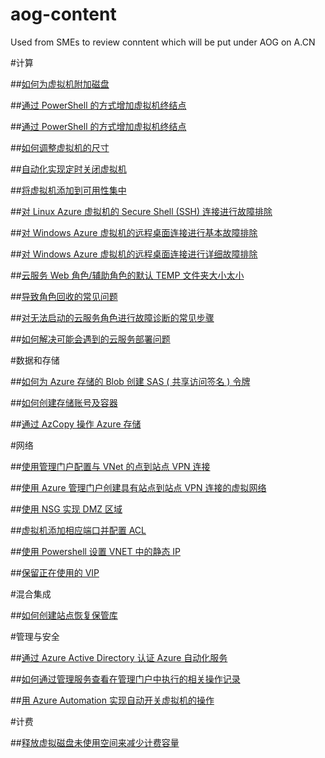 # aog-content
Used from SMEs to review conntent which will be put under AOG on A.CN


#计算

##[如何为虚拟机附加磁盘](./articles/aog-virtual-machines-attach-vhd.md)

##[通过 PowerShell 的方式增加虚拟机终结点](./articles/aog-virtual-machines-ps-add-endpoint.md)


##[通过 PowerShell 的方式增加虚拟机终结点](./articles/virtual-machines-troubleshoot-access-application.md)


##[如何调整虚拟机的尺寸](./articles/aog-virtual-machine-how-to-reset-vm-size.md)


##[自动化实现定时关闭虚拟机](./articles/aog-virtual-machine-how-to-turn-off-vm-automatically.md)


##[将虚拟机添加到可用性集中](./articles/aog-virtual-machine-add-vm-to-availability-group.md)


##[对 Linux Azure 虚拟机的 Secure Shell (SSH) 连接进行故障排除](./articles/virtual-machines-troubleshoot-ssh-connections.md)


##[对 Windows Azure 虚拟机的远程桌面连接进行基本故障排除](./articles/virtual-machines-rdp-detailed-troubleshoot.md)


##[对 Windows Azure 虚拟机的远程桌面连接进行详细故障排除](./articles/virtual-machines-troubleshoot-remote-desktop-connections.md)


##[云服务 Web 角色/辅助角色的默认 TEMP 文件夹大小太小](./articles/cloud-services-troubleshoot-default-temp-folder-size-too-small-web-worker-role.md)


##[导致角色回收的常见问题](./articles/cloud-services-troubleshoot-common-issues-which-cause-roles-recycle.md)


##[对无法启动的云服务角色进行故障诊断的常见步骤](./articles/cloud-services-troubleshoot-roles-that-fail-start.md)


##[如何解决可能会遇到的云服务部署问题](./articles/cloud-services-troubleshoot-deployment-problems.md)


#数据和存储

##[如何为 Azure 存储的 Blob 创建 SAS ( 共享访问签名 ) 令牌](./articles/aog-storage-how-to-create-sas-for-blob.md)


##[如何创建存储账号及容器](./articles/aog-storage-how-to-create-account-container.md)


##[通过 AzCopy 操作 Azure 存储](./articles/aog-storage-how-to-use-azcopy.md)


#网络

##[使用管理门户配置与 VNet 的点到站点 VPN 连接](./articles/vpn-gateway-point-to-site-create.md)


##[使用 Azure 管理门户创建具有站点到站点 VPN 连接的虚拟网络](./articles/vpn-gateway-site-to-site-create.md)


##[使用 NSG 实现 DMZ 区域](./articles/aog-virtual-network-use-nsg-dmz.md)


##[虚拟机添加相应端口并配置 ACL](./articles/aog-virtual-network-add-endpoint-and-acl.md)


##[使用 Powershell 设置 VNET 中的静态 IP](./articles/aog-virtual-network-how-to-use-internal-ip.md)


##[保留正在使用的 VIP](./articles/aog-virtual-network-how-to-use-reserved-ip.md)


#混合集成

##[如何创建站点恢复保管库]()


#管理与安全

##[通过 Azure Active Directory 认证 Azure 自动化服务](./articles/aog-automation-connect-mooncake.md)


##[如何通过管理服务查看在管理门户中执行的相关操作记录](./articles/aog-management-portal-how-to-see-operation-log.md)


##[用 Azure Automation 实现自动开关虚拟机的操作](./articles/aog-automation-how-to-turn-on-off-vm.md)


#计费

##[释放虚拟磁盘未使用空间来减少计费容量](./articles/aog-billing-delete-unused-vhd-to-reduce-cost.md)